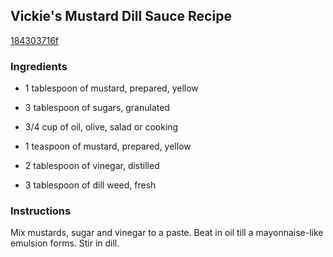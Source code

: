 ## Vickie's Mustard Dill Sauce Recipe

[184303716f](http://cookeatshare.com/recipes/vickie-s-mustard-dill-sauce-12277)

### Ingredients

 - 1 tablespoon of mustard, prepared, yellow

 - 3 tablespoon of sugars, granulated

 - 3/4 cup of oil, olive, salad or cooking

 - 1 teaspoon of mustard, prepared, yellow

 - 2 tablespoon of vinegar, distilled

 - 3 tablespoon of dill weed, fresh

### Instructions

Mix mustards, sugar and vinegar to a paste. Beat in oil till a mayonnaise-like emulsion forms. Stir in dill.